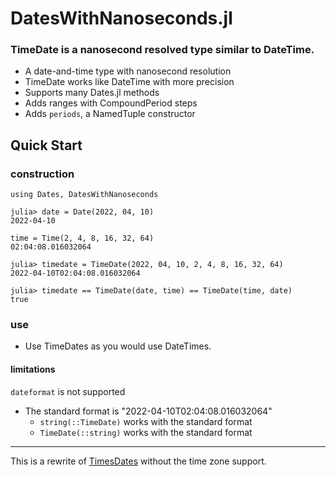 # DatesWithNanoseconds.jl
### TimeDate is a nanosecond resolved type similar to DateTime.

* A date-and-time type with nanosecond resolution
* TimeDate works like DateTime with more precision
* Supports many Dates.jl methods
* Adds ranges with CompoundPeriod steps
* Adds `periods`, a NamedTuple constructor

## Quick Start

### construction
```
using Dates, DatesWithNanoseconds

julia> date = Date(2022, 04, 10)
2022-04-10

time = Time(2, 4, 8, 16, 32, 64)
02:04:08.016032064

julia> timedate = TimeDate(2022, 04, 10, 2, 4, 8, 16, 32, 64)
2022-04-10T02:04:08.016032064

julia> timedate == TimeDate(date, time) == TimeDate(time, date)
true
```

### use

- Use TimeDates as you would use DateTimes.

#### limitations

`dateformat` is not supported
- The standard format is "2022-04-10T02:04:08.016032064"
  - `string(::TimeDate)` works with the standard format
  - `TimeDate(::string)` works with the standard format

----

This is a rewrite of [TimesDates](https://github.com/JeffreySarnoff/TimesDates.jl) without the time zone support.

